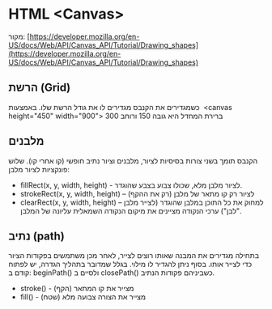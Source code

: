 # HTML \<Canvas\>

מקור: [https://developer.mozilla.org/en-US/docs/Web/API/Canvas_API/Tutorial/Drawing_shapes](https://developer.mozilla.org/en-US/docs/Web/API/Canvas_API/Tutorial/Drawing_shapes)

## הרשת (Grid)

כשמגדירים את הקנבס מגדירים לו את גודל הרשת שלו. באמצעות  \<canvas height="450" width="900"\>
ברירת המחדל היא גובה 150 ורוחב 300

## מלבנים

הקנבס תומך בשני צורות בסיסיות לציור, מלבנים וציור נתיב חופשי (קו אחרי קו).
שלוש פונקציות לציור מלבן:

* fillRect(x, y, width, height)  - לציור מלבן מלא, שכולו צבוע בצבע שהוגדר.
* strokeRect(x, y, width, height) – לציור רק קו מתאר של מלבן (רק את ההקף)
* clearRect(x, y, width, height) – למחוק את כל התוכן במלבן שהוגדר (לצייר מלבן "לבן")
  ערכי הנקודה מציינים את מיקום הנקודה השמאלית עליונה של המלבן.

## נתיב (path)

בתחילה מגדירים את המבנה שאותו רוצים לצייר, לאחר מכן משתמשים בפקודות הציור כדי לצייר אותו. בסוף ניתן להגדיר לו מילוי.
בגלל שמדובר בתהליך הגדרה, יש לפתוח קודם ב: beginPath()  ולסיים ב closePath() כשביניהם פקודות הנתיב.

* stroke() - מצייר את קו המתאר (הקף)
* fill()  - מצייר את הצורה צבועה מלא (שטח)
